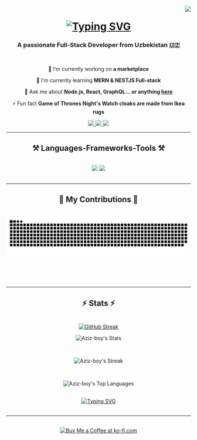 <img align="right" src="https://visitor-badge.laobi.icu/badge?page_id=Aziz-boy.Aziz-boy" />

<h1 align="center">
    <a href="https://git.io/typing-svg"><img src="https://readme-typing-svg.demolab.com?font=Fira+Code&pause=1000&width=435&lines=Hi+There!+%F0%9F%91%8B+I'm+Azizboy+Hakimov!" alt="Typing SVG" /></a>
</h1>

<h3 align="center">A passionate Full-Stack Developer  from Uzbekistan 🇺🇿</h3>

<br/>

<div align="center">
 
 🔭 I’m currently working on **a marketplace** 
 
 🌱 I’m currently learning **MERN & NESTJS Full-stack**

💬 Ask me about **Node.js, React, GraphQL... or anything [here](https://github.com/Aziz-boy/)**

⚡ Fun fact **Game of Thrones Night's Watch cloaks are made from Ikea rugs**

 </div>
 
<div align="center"> 
 <a href="mailto:shavgoniaziz@gmail.com">
    <img src="https://img.shields.io/badge/Gmail-333333?style=for-the-badge&logo=gmail&logoColor=red" />
</a>

<a href="https://www.linkedin.com/in/azizbek-hakimov-886094288/" target="_blank">
    <img src="https://img.shields.io/badge/LinkedIn-0077B5?style=for-the-badge&logo=linkedin&logoColor=white" target="_blank" />
</a>



  <a href="https://aziz-boy.netlify.app/" target="_blank">
     <img src="https://img.shields.io/badge/Portfolio-FF5722?style=for-the-badge&logo=todoist&logoColor=white" target="_blank" /> <!-- sqlite, safari, google-chrome are other good icon options -->
  </a>
</div>

 <hr/>
 
<h2 align="center">⚒️ Languages-Frameworks-Tools ⚒️</h2>
<br/>
<div align="center">
    <img src="https://skillicons.dev/icons?i=react,bootstrap,mui,html,css,vscode,github,figma,tailwind,git,r" />
    <img src="https://skillicons.dev/icons?i=nodejs,python,swift,javascript,typescript,express,firebase,mongodb,nextjs,codepen,css,docker,figma,git,github," /><br>
</div>

<br/>
<hr/>

<div align="center">
  <h2>🐍 My Contributions 🐍</h2>
  <br>
  <img alt="snake eating my contributions" src="https://raw.githubusercontent.com/salesp07/salesp07/output/github-contribution-grid-snake.svg" />
  
  <br/><br/><br/>
</div>

<hr/>

<h2 align="center">⚡ Stats ⚡</h2>
<br>
<div align=center>
  <a href="https://git.io/streak-stats"><img src="https://streak-stats.demolab.com?user=Aziz-boy&theme=javascript-dark" alt="GitHub Streak" /></a>
    
  ![Aziz-boy's Stats](https://github-readme-stats.vercel.app/api?username=Aziz-boy&theme=highcontrast&show_icons=true&hide_border=true&count_private=true)
  
  <br/>
  
  ![Aziz-boy's Streak](https://github-readme-streak-stats.herokuapp.com/?user=Aziz-boy&theme=highcontrast&hide_border=true)
  
  <br/>
  
  ![Aziz-boy's Top Languages](https://github-readme-stats.vercel.app/api/top-langs/?username=Aziz-boy&theme=highcontrast&show_icons=true&hide_border=true&layout=compact)
  
</div>

<br/>
<div align="center">
<a href="https://git.io/typing-svg"><img src="https://readme-typing-svg.demolab.com?font=Fira+Code&weight=700&pause=1000&width=435&lines=Thanks+for+reviewing+my+profile" alt="Typing SVG" /></a>
</div>
<br/>

<hr/>

<br/>

<div align="center">
<a href='https://ko-fi.com/V7V4RAK9C' target='_blank'><img height='64' style='border:0px;height:64px;' src='https://storage.ko-fi.com/cdn/kofi1.png?v=3' border='0' alt='Buy Me a Coffee at ko-fi.com' /></a>
</div>

<br/>
